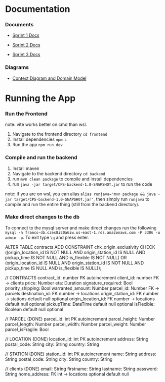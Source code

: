 # Documentation

### Documents

- [Sprint 1 Docs](https://docs.google.com/document/d/1E1hDRnq1JdwVTNN4_kbrR4meCf0MkF0RAz2bThp6g8s/edit?usp=sharing)

- [Sprint 2 Docs](https://docs.google.com/document/d/1kGCXuvp9XKdKInSqQUDWFgDJl1enweDrMSPCZ8ve_ic/edit?tab=t.0)

- [Sprint 3 Docs](https://docs.google.com/document/d/19A_7qKFYMrg6esX5F3NyFJg9eGfYO34FmZy8TgPjLWU/edit?tab=t.0)

### Diagrams

- [Context Diagram and Domain Model](https://app.diagrams.net/#G1Jo-fCdNV0BeeOHu39IpNm5gcvtYM7EvU#%7B%22pageId%22%3A%22FhaqLYx5OxTo6mxjSn0A%22%7D)

# Running the App

### Run the Frontend

note: vite works better on cmd than wsl.

1. Navigate to the frontend directory `cd frontend`
2. Install dependencies `npm i`
3. Run the app `npm run dev`

### Compile and run the backend

1. Install maven
2. Navigate to the backend directory `cd backend`
3. run `mvn clean package` to compile and install dependencies
4. run `java -jar target/CPS-backend-1.0-SNAPSHOT.jar` to run the code

note: if you are on wsl, you can alias `alias runjava='mvn package && java -jar target/CPS-backend-1.0-SNAPSHOT.jar'`, then simply run `runjava` to compile and run the entire thing (still from the backend directory).

### Make direct changes to the db

To connect to the mysql server and make direct changes run the following `mysql -h franco-db.czes8i20a6iw.us-east-1.rds.amazonaws.com -P 3306 -u admin -p`. To exit type `\q` and press enter.

ALTER TABLE contracts ADD CONSTRAINT chk_origin_exclusivity CHECK ((origin_location_id IS NOT NULL AND origin_station_id IS NULL AND pickup_time IS NOT NULL AND is_flexible IS NOT NULL) OR (origin_location_id IS NULL AND origin_station_id IS NOT NULL AND pickup_time IS NULL AND is_flexible IS NULL));

// CONTRACTS
contract_id: number PK autoincrement
client_id: number FK -> clients
price: Number
eta: Duration
signature_required: Bool
priority_shipping: Bool
warranted_amount: Number
parcel_id: Number FK -> parcels
destination_id: FK number -> locations
origin_station_id: FK number -> stations default null optional
origin_location_id: FK number -> locations default null optional
pickupTime: DateTime default null optional
isFlexible: Boolean default null optional

// PARCEL (DONE)
parcel_id: int PK autoincrement
parcel_height: Number
parcel_length: Number
parcel_width: Number
parcel_weight: Number
parcel_isFragile: Bool

// LOCATION (DONE)
location_id: int PK autoincrement
address: String
postal_code: String
city: String
country: String

// STATION (DONE)
station_id: int PK autoincrement
name: String
address: String
postal_code: String
city: String
country: String

// clients (DONE)
email: String
firstname: String
lastname: String
password: String
home_address: FK int -> locations optional default null
